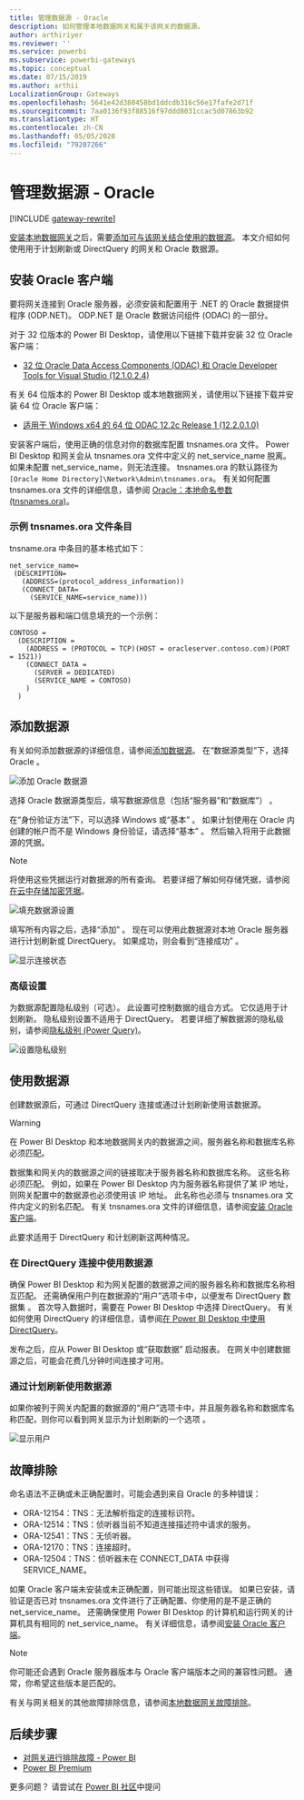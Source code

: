 ```yaml
---
title: 管理数据源 - Oracle
description: 如何管理本地数据网关和属于该网关的数据源。
author: arthiriyer
ms.reviewer: ''
ms.service: powerbi
ms.subservice: powerbi-gateways
ms.topic: conceptual
ms.date: 07/15/2019
ms.author: arthii
LocalizationGroup: Gateways
ms.openlocfilehash: 5641e42d380458bd1ddcdb316c56e17fafe2d71f
ms.sourcegitcommit: 7aa0136f93f88516f97ddd8031ccac5d07863b92
ms.translationtype: HT
ms.contentlocale: zh-CN
ms.lasthandoff: 05/05/2020
ms.locfileid: "79207266"
---
```

# <a name="manage-your-data-source---oracle"></a>管理数据源 - Oracle

[!INCLUDE [gateway-rewrite](includes/gateway-rewrite.md)]

[安装本地数据网关](/data-integration/gateway/service-gateway-install)之后，需要[添加可与该网关结合使用的数据源](service-gateway-data-sources.md#add-a-data-source)。 本文介绍如何使用用于计划刷新或 DirectQuery 的网关和 Oracle 数据源。

## <a name="install-the-oracle-client"></a>安装 Oracle 客户端

要将网关连接到 Oracle 服务器，必须安装和配置用于 .NET 的 Oracle 数据提供程序 (ODP.NET)。 ODP.NET 是 Oracle 数据访问组件 (ODAC) 的一部分。

对于 32 位版本的 Power BI Desktop，请使用以下链接下载并安装 32 位 Oracle 客户端：

* [32 位 Oracle Data Access Components (ODAC) 和 Oracle Developer Tools for Visual Studio (12.1.0.2.4)](https://www.oracle.com/technetwork/topics/dotnet/utilsoft-086879.html)

有关 64 位版本的 Power BI Desktop 或本地数据网关，请使用以下链接下载并安装 64 位 Oracle 客户端：

* [适用于 Windows x64 的 64 位 ODAC 12.2c Release 1 (12.2.0.1.0)](https://www.oracle.com/technetwork/database/windows/downloads/index-090165.html)

安装客户端后，使用正确的信息对你的数据库配置 tnsnames.ora 文件。 Power BI Desktop 和网关会从 tnsnames.ora 文件中定义的 net_service_name 脱离。 如果未配置 net_service_name，则无法连接。 tnsnames.ora 的默认路径为 `[Oracle Home Directory]\Network\Admin\tnsnames.ora`。 有关如何配置 tnsnames.ora 文件的详细信息，请参阅 [Oracle：本地命名参数 (tnsnames.ora)](https://docs.oracle.com/cd/B28359_01/network.111/b28317/tnsnames.htm)。

### <a name="example-tnsnamesora-file-entry"></a>示例 tnsnames.ora 文件条目

tnsname.ora 中条目的基本格式如下：

```
net_service_name=
 (DESCRIPTION=
   (ADDRESS=(protocol_address_information))
   (CONNECT_DATA=
     (SERVICE_NAME=service_name)))
```

以下是服务器和端口信息填充的一个示例：

```
CONTOSO =
  (DESCRIPTION =
    (ADDRESS = (PROTOCOL = TCP)(HOST = oracleserver.contoso.com)(PORT = 1521))
    (CONNECT_DATA =
      (SERVER = DEDICATED)
      (SERVICE_NAME = CONTOSO)
    )
  )
```

## <a name="add-a-data-source"></a>添加数据源

有关如何添加数据源的详细信息，请参阅[添加数据源](service-gateway-data-sources.md#add-a-data-source)。 在“数据源类型”下，选择 Oracle   。

![添加 Oracle 数据源](media/service-gateway-onprem-manage-oracle/data-source-oracle.png)

选择 Oracle 数据源类型后，填写数据源信息（包括“服务器”和“数据库”）   。 

在“身份验证方法”下，可以选择 Windows 或“基本”    。 如果计划使用在 Oracle 内创建的帐户而不是 Windows 身份验证，请选择“基本”  。 然后输入将用于此数据源的凭据。

> [!NOTE]
> 将使用这些凭据运行对数据源的所有查询。 若要详细了解如何存储凭据，请参阅[在云中存储加密凭据](service-gateway-data-sources.md#store-encrypted-credentials-in-the-cloud)。

![填充数据源设置](media/service-gateway-onprem-manage-oracle/data-source-oracle2.png)

填写所有内容之后，选择“添加”  。 现在可以使用此数据源对本地 Oracle 服务器进行计划刷新或 DirectQuery。 如果成功，则会看到“连接成功”  。

![显示连接状态](media/service-gateway-onprem-manage-oracle/datasourcesettings4.png)

### <a name="advanced-settings"></a>高级设置

为数据源配置隐私级别（可选）。 此设置可控制数据的组合方式。 它仅适用于计划刷新。 隐私级别设置不适用于 DirectQuery。 若要详细了解数据源的隐私级别，请参阅[隐私级别 (Power Query)](https://support.office.com/article/Privacy-levels-Power-Query-CC3EDE4D-359E-4B28-BC72-9BEE7900B540)。

![设置隐私级别](media/service-gateway-onprem-manage-oracle/datasourcesettings9.png)

## <a name="use-the-data-source"></a>使用数据源

创建数据源后，可通过 DirectQuery 连接或通过计划刷新使用该数据源。

> [!WARNING]
> 在 Power BI Desktop 和本地数据网关内的数据源之间，服务器名称和数据库名称必须匹配。

数据集和网关内的数据源之间的链接取决于服务器名称和数据库名称。 这些名称必须匹配。 例如，如果在 Power BI Desktop 内为服务器名称提供了某 IP 地址，则网关配置中的数据源也必须使用该 IP 地址。 此名称也必须与 tnsnames.ora 文件内定义的别名匹配。 有关 tnsnames.ora 文件的详细信息，请参阅[安装 Oracle 客户端](#install-the-oracle-client)。

此要求适用于 DirectQuery 和计划刷新这两种情况。

### <a name="use-the-data-source-with-directquery-connections"></a>在 DirectQuery 连接中使用数据源

确保 Power BI Desktop 和为网关配置的数据源之间的服务器名称和数据库名称相互匹配。 还需确保用户列在数据源的“用户”选项卡中，以便发布 DirectQuery 数据集  。 首次导入数据时，需要在 Power BI Desktop 中选择 DirectQuery。 有关如何使用 DirectQuery 的详细信息，请参阅[在 Power BI Desktop 中使用 DirectQuery](desktop-use-directquery.md)。

发布之后，应从 Power BI Desktop 或“获取数据”  启动报表。 在网关中创建数据源之后，可能会花费几分钟时间连接才可用。

### <a name="use-the-data-source-with-scheduled-refresh"></a>通过计划刷新使用数据源

如果你被列于网关内配置的数据源的“用户”选项卡中，并且服务器名称和数据库名称匹配，则你可以看到网关显示为计划刷新的一个选项  。

![显示用户](media/service-gateway-onprem-manage-oracle/powerbi-gateway-enterprise-schedule-refresh.png)

## <a name="troubleshooting"></a>故障排除

命名语法不正确或未正确配置时，可能会遇到来自 Oracle 的多种错误：

* ORA-12154：TNS：无法解析指定的连接标识符。
* ORA-12514：TNS：侦听器当前不知道连接描述符中请求的服务。
* ORA-12541：TNS：无侦听器。
* ORA-12170：TNS：连接超时。
* ORA-12504：TNS：侦听器未在 CONNECT_DATA 中获得 SERVICE_NAME。

如果 Oracle 客户端未安装或未正确配置，则可能出现这些错误。 如果已安装，请验证是否已对 tnsnames.ora 文件进行了正确配置、你使用的是不是正确的 net_service_name。 还需确保使用 Power BI Desktop 的计算机和运行网关的计算机具有相同的 net_service_name。 有关详细信息，请参阅[安装 Oracle 客户端](#install-the-oracle-client)。

> [!NOTE]
> 你可能还会遇到 Oracle 服务器版本与 Oracle 客户端版本之间的兼容性问题。 通常，你希望这些版本是匹配的。

有关与网关相关的其他故障排除信息，请参阅[本地数据网关故障排除](/data-integration/gateway/service-gateway-tshoot)。

## <a name="next-steps"></a>后续步骤

* [对网关进行排除故障 - Power BI](service-gateway-onprem-tshoot.md)
* [Power BI Premium](service-premium.md)

更多问题？ 请尝试在 [Power BI 社区](https://community.powerbi.com/)中提问

